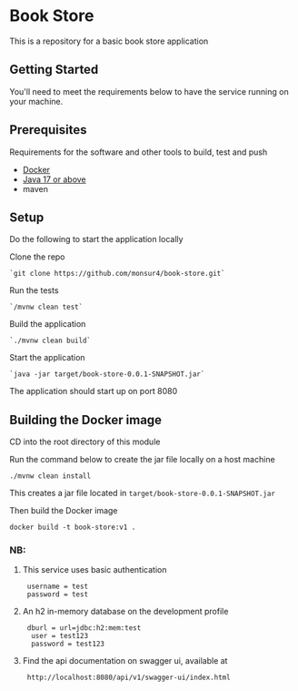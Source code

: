 # Book Store

This is a repository for a basic book store application

## Getting Started

You'll need to meet the requirements below to have the service running on your machine.

## Prerequisites
Requirements for the software and other tools to build, test and push
- [Docker](https://www.docker.com)
- [Java 17 or above](https://www.oracle.com/java/technologies/javase/jdk17-archive-downloads.html)
- maven

## Setup
Do the following to start the application locally

Clone the repo
    
    `git clone https://github.com/monsur4/book-store.git`

Run the tests

    `/mvnw clean test`

Build the application

    `./mvnw clean build`

Start the application

    `java -jar target/book-store-0.0.1-SNAPSHOT.jar`
The application should start up on port 8080

## Building the Docker image
CD into the root directory of this module

Run the command below to create the jar file locally on a host machine

    ./mvnw clean install

This creates a jar file located in `target/book-store-0.0.1-SNAPSHOT.jar`

Then build the Docker image

    docker build -t book-store:v1 .

### NB: 
1. This service uses basic authentication

        username = test
        password = test
2. An h2 in-memory database on the development profile

        dburl = url=jdbc:h2:mem:test
         user = test123
         password = test123
3. Find the api documentation on swagger ui, available at 

        http://localhost:8080/api/v1/swagger-ui/index.html